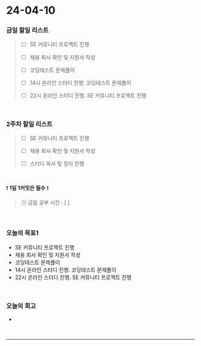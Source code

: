 # 24-04-10
### 금일 할일 리스트
> - [ ]  SE 커뮤니티 프로젝트 진행
>
> - [ ]  채용 회사 확인 및 지원서 작성
>
> - [ ]  코딩테스트 문제풀이
>
> - [ ]  14시 온라인 스터디 진행. 코딩테스트 문제풀이
>
> - [ ]  22시 온라인 스터디 진행. SE 커뮤니티 프로젝트 진행

<br/>

### 2주차 할일 리스트  
> - [ ]  SE 커뮤니티 프로젝트 진행
>
> - [ ]  채용 회사 확인 및 지원서 작성
>
> - [ ]  스터디 독서 및 정리 진행

<br/>

❗ **1일 1커밋은 필수** ❗
> 🕒 금일 공부 시간 : [  ]

<br/>

### 오늘의 목표1
- SE 커뮤니티 프로젝트 진행
- 채용 회사 확인 및 지원서 작성
- 코딩테스트 문제풀이
- 14시 온라인 스터디 진행. 코딩테스트 문제풀이
- 22시 온라인 스터디 진행. SE 커뮤니티 프로젝트 진행

<br>

### 오늘의 회고
- 


<br/>

------------  
